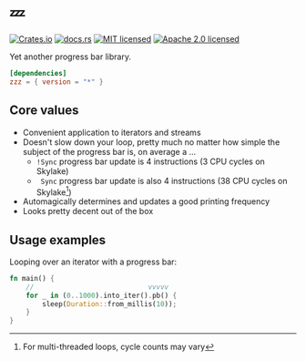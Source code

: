 💤
===

[![Crates.io][crates-badge]][crates-url]
[![docs.rs][docs-badge]][docs-url]
[![MIT licensed][mit-badge]][mit-url]
[![Apache 2.0 licensed][apache-badge]][apache-url]

[crates-badge]: https://img.shields.io/crates/v/zzz.svg
[crates-url]: https://crates.io/crates/zzz
[docs-badge]: https://docs.rs/zzz/badge.svg
[docs-url]: https://docs.rs/zzz/
[mit-badge]: https://img.shields.io/badge/license-MIT-blue.svg
[mit-url]: LICENSE-MIT
[apache-badge]: https://img.shields.io/badge/license-Apache%202.0-blue.svg
[apache-url]: LICENSE-APACHE

Yet another progress bar library.

```toml
[dependencies]
zzz = { version = "*" }
```

## Core values

- Convenient application to iterators and streams
- Doesn't slow down your loop, pretty much no matter how simple the subject
  of the progress bar is, on average a ...
    - `!Sync` progress bar update is 4 instructions (3 CPU cycles on Skylake)
    - ` Sync` progress bar update is also 4 instructions (38 CPU cycles on Skylake[^1])
- Automagically determines and updates a good printing frequency
- Looks pretty decent out of the box

[^1]: For multi-threaded loops, cycle counts may vary 

## Usage examples

Looping over an iterator with a progress bar:
```rust
fn main() {
    //                            vvvvv
    for _ in (0..1000).into_iter().pb() {
        sleep(Duration::from_millis(10));
    }
}
```